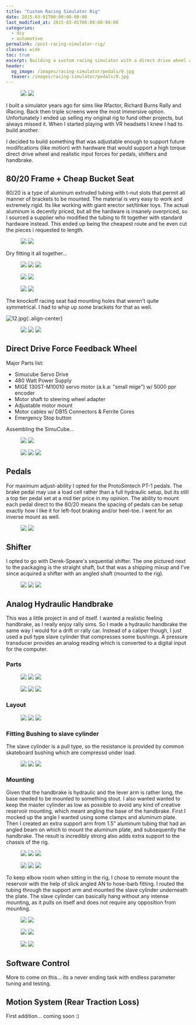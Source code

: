 ```yaml
---
title: "Custom Racing Simulator Rig"
date: 2015-03-01T00:00:00-00:00
last_modified_at: 2015-03-01T00:00:00-00:00
categories:
  - diy
  - automotive
permalink: /post-racing-simulator-rig/
classes: wide
toc: true
excerpt: Building a custom racing simulator with a direct drive wheel and hydraulic handbrake.
header:
  og_image: /images/racing-simulator/pedals/0.jpg
  teaser: /images/racing-simulator/pedals/0.jpg
---
```


<figure class="half">
    <img src="/images/racing-simulator/pedals/0.jpg">
    <img src="/images/racing-simulator/pedals/1.jpg">
</figure>

I built a simulator years ago for sims like Rfactor, Richard Burns Rally and iRacing. Back then triple screens were the most immersive option. Unfortunately I ended up selling my original rig to fund other projects, but always missed it. When I started playing with VR headsets I knew I had to build another.

I decided to build something that was adjustable enough to support future modifications (like motion) with hardware that would support a high torque direct drive wheel and realistic input forces for pedals, shifters and handbrake.

## 80/20 Frame + Cheap Bucket Seat

80/20 is a type of aluminum extruded tubing with t-nut slots that permit all manner of brackets to be mounted. The material is very easy to work and extremely rigid. Its like working with giant erector set/tinker toys. The actual aluminum is decently priced, but all the hardware is insanely overpriced, so I sourced a supplier who modified the tubing to fit together with standard hardware instead. This ended up being the cheapest route and he even cut the pieces i requested to length.

<figure class="half">
    <img src="/images/racing-simulator/chassis/0.jpg">
    <img src="/images/racing-simulator/chassis/1.jpg">
</figure>

Dry fitting it all together...

<figure class="third">
    <img src="/images/racing-simulator/chassis/2.jpg">
    <img src="/images/racing-simulator/chassis/3.jpg">
    <img src="/images/racing-simulator/chassis/4.jpg">
</figure>
<figure class="half">
    <img src="/images/racing-simulator/chassis/6.jpg">
    <img src="/images/racing-simulator/chassis/8.jpg">
</figure>
<figure class="half">
    <img src="/images/racing-simulator/chassis/5.jpg">
    <img src="/images/racing-simulator/chassis/7.jpg">
</figure>

The knockoff racing seat had mounting holes that weren't quite symmetrical. I had to whip up some brackets for that as well.

![12.jpg](/images/racing-simulator/chassis/12.jpg){:.align-center}

<figure class="third">
    <img src="/images/racing-simulator/chassis/9.jpg">
    <img src="/images/racing-simulator/chassis/10.jpg">
    <img src="/images/racing-simulator/chassis/11.jpg">
</figure>


## Direct Drive Force Feedback Wheel

Major Parts list:

- Simucube Servo Drive
- 480 Watt Power Supply
- MIGE 130ST-M10010 servo motor  (a.k.a: "small mige") w/ 5000 ppr encoder
- Motor shaft to steering wheel adapter
- Adjustable motor mount
- Motor cables w/ DB15 Connectors & Ferrite Cores
- Emergency Stop button

​Assembling the SimuCube...

<figure class="half">
    <img src="/images/racing-simulator/wheel/0.jpg">
    <img src="/images/racing-simulator/wheel/2.jpg">
</figure>

<figure class="third">
    <img src="/images/racing-simulator/wheel/3.jpg">
    <img src="/images/racing-simulator/wheel/4.jpg">
    <img src="/images/racing-simulator/wheel/5.jpg">
</figure>

## Pedals

For maximum adjust-ability I opted for the ProtoSimtech PT-1 pedals. The brake pedal may use a load cell rather than a full hydraulic setup, but its still a top tier pedal set at a mid tier price in my opinion. The  ability to mount each pedal direct to the 80/20 means the spacing of pedals can be setup exactly how I like it for left-foot braking and/or heel-toe. I went for an inverse mount as well.

<figure class="half">
    <img src="/images/racing-simulator/pedals/0.jpg">
    <img src="/images/racing-simulator/pedals/1.jpg">
</figure>

## Shifter

I opted to go with Derek-Speare's sequential shifter. The one pictured next to the packaging is the straight shaft, but that was a shipping mixup and I've since acquired a shifter with an angled shaft (mounted to the rig).

<figure class="third">
    <img src="/images/racing-simulator/shifter/0.jpg">
    <img src="/images/racing-simulator/shifter/1.jpg">
    <img src="/images/racing-simulator/shifter/2.jpg">
</figure>

## Analog Hydraulic Handbrake

This was a little project in and of itself. I wanted a realistic feeling handbrake, as I really enjoy rally sims. So I made a hydraulic handbrake the same way I would for a drift or rally car. Instead of a caliper though, I just used a pull type slave cylinder that compresses some bushings. A pressure transducer provides an analog reading which is converted to a digital input for the computer.

### Parts

<figure class="third">
    <img src="/images/racing-simulator/handbrake/0.jpg">
    <img src="/images/racing-simulator/handbrake/1.jpg">
    <img src="/images/racing-simulator/handbrake/2.jpg">
</figure>

<figure class="third">
    <img src="/images/racing-simulator/handbrake/3.jpg">
    <img src="/images/racing-simulator/handbrake/4.jpg">
    <img src="/images/racing-simulator/handbrake/5.jpg">
</figure>

### Layout

<figure class="third">
    <img src="/images/racing-simulator/handbrake/6.jpg">
    <img src="/images/racing-simulator/handbrake/7.jpg">
    <img src="/images/racing-simulator/handbrake/8.jpg">
</figure>

### Fitting Bushing to slave cylinder

The slave cylinder is a pull type, so the resistance is provided by common skateboard bushing which are compressd under load.

<figure class="third">
    <img src="/images/racing-simulator/handbrake/9.jpg">
    <img src="/images/racing-simulator/handbrake/10.jpg">
    <img src="/images/racing-simulator/handbrake/11.jpg">
</figure>

### Mounting

Given that the handbrake is hydraulic and the lever arm is rather long, the base needed to be mounted to something stout. I also wanted wanted to keep the master cylinder as low as possible to avoid any kind of creative reservoir mounting, which meant angling the base of the handbrake. First I mocked up the angle I wanted using some clamps and aluminum plate. Then I created an extra support arm from 1.5" aluminum tubing that had an angled beam on which to mount the aluminum plate, and subsequently the handbrake. The result is incredibly strong also adds extra support to the chassis of the rig.

<figure class="third">
    <img src="/images/racing-simulator/handbrake/12.jpg">
    <img src="/images/racing-simulator/handbrake/13.jpg">
    <img src="/images/racing-simulator/handbrake/14.jpg">
</figure>

<figure class="third">
    <img src="/images/racing-simulator/handbrake/15.jpg">
    <img src="/images/racing-simulator/handbrake/17.jpg">
    <img src="/images/racing-simulator/handbrake/18.jpg">
</figure>

To keep elbow room when sitting in the rig, I chose to remote mount the reservoir with the help of slick angled AN to hose-barb fitting. I routed the tubing through the support arm and mounted the slave cylinder underneath the plate. The slave cylinder can basically hang without any intense mounting, as it pulls on itself and does not require any opposition from mounting.

<figure class="half">
    <img src="/images/racing-simulator/handbrake/19.jpg">
    <img src="/images/racing-simulator/handbrake/20.jpg">
</figure>

<figure class="half">
    <img src="/images/racing-simulator/handbrake/21.jpg">
    <img src="/images/racing-simulator/handbrake/23.jpg">
</figure>

<figure class="half">
    <img src="/images/racing-simulator/handbrake/22.jpg">
    <img src="/images/racing-simulator/handbrake/24.jpg">
</figure>

## Software Control

More to come on this... its a never ending task with endless parameter tuning and testing.

## Motion System (Rear Traction Loss)

First addition... coming soon :)